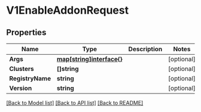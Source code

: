 # V1EnableAddonRequest

## Properties

Name | Type | Description | Notes
------------ | ------------- | ------------- | -------------
**Args** | [**map[string]interface{}**](.md) |  | [optional] 
**Clusters** | **[]string** |  | [optional] 
**RegistryName** | **string** |  | [optional] 
**Version** | **string** |  | [optional] 

[[Back to Model list]](../README.md#documentation-for-models) [[Back to API list]](../README.md#documentation-for-api-endpoints) [[Back to README]](../README.md)



